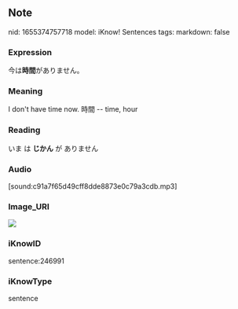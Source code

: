 ## Note
nid: 1655374757718
model: iKnow! Sentences
tags: 
markdown: false

### Expression
今は<b>時間</b>がありません。

### Meaning
I don't have time now.
時間 -- time, hour

### Reading
いま は <b>じかん</b> が ありません

### Audio
[sound:c91a7f65d49cff8dde8873e0c79a3cdb.mp3]

### Image_URI
<img src="2b312f424b7e506c3f41af7bb1063da2.jpg">

### iKnowID
sentence:246991

### iKnowType
sentence

